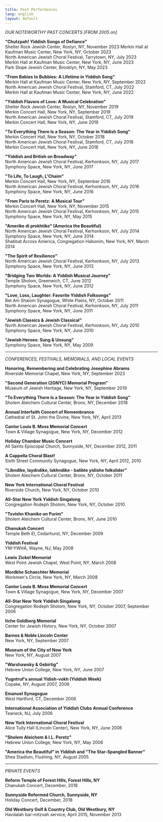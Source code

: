 ```yaml
---
title: Past Performances
lang: english
layout: default
---
```


*OUR NOTEWORTHY PAST CONCERTS [FROM 2005 on]*

**"Chutzpah! Yiddish Songs of Defiance"**  
	Shelter Rock Jewish Center, Roslyn, NY, November 2023
	Merkin Hall at Kaufman Music Center, New York, NY, October 2023  
	North American Jewish Choral Festival, Tarrytown, NY, July 2023  
	Merkin Hall at Kaufman Music Center, New York, NY, June 2023  
	Park Slope Jewish Center, Brooklyn, NY, May 2023

**"From Babies to Bubbies: A Lifetime in Yiddish Song"**    
	Merkin Hall at Kaufman Music Center, New York, NY, September 2022  
	North American Jewish Choral Festival, Stamford, CT, July 2022  
	Merkin Hall at Kaufman Music Center, New York, NY, June 2022

**"Yiddish Flavors of Love: A Musical Celebration"**  
	Shelter Rock Jewish Center, Roslyn, NY, November 2019  
	Merkin Concert Hall, New York, NY, September 2019  
	North American Jewish Choral Festival, Stamford, CT, July 2019  
	Merkin Concert Hall, New York, NY, June 2019

**"To Everything There Is a Season: The Year in Yiddish Song"**  
	Merkin Concert Hall, New York, NY, October 2018  
	North American Jewish Choral Festival, Stamford, CT, July 2018  
	Merkin Concert Hall, New York, NY, June 2018

**"Yiddish and British on Broadway"**  
	North American Jewish Choral Festival, Kerhonkson, NY, July 2017  
	Symphony Space, New York, NY, June 2017

**"To Life, To Laugh, L'Chaim"**  
	Merkin Concert Hall, New York, NY, September 2016  
	North American Jewish Choral Festival, Kerhonkson, NY, July 2016  
	Symphony Space, New York, NY, June 2016

**"From Paris to Peretz: A Musical Tour"**  
	Merkin Concert Hall, New York, NY, November 2015  
	North American Jewish Choral Festival, Kerhonkson, NY, July 2015  
	Symphony Space, New York, NY, May 2015

**"Amerike di prekhtike" (America the Beautiful)**  
	North American Jewish Choral Festival, Kerhonkson, NY, July 2014  
	Symphony Space, New York, NY, June 2014  
	Shabbat Across America, Congregation Habonim, New York, NY, March 2014

**"The Spirit of Resilience"**  
	North American Jewish Choral Festival, Kerhonkson, NY, July 2013  
	Symphony Space, New York, NY, June 2013

**"Bridging Two Worlds:  A Yiddish Musical Journey"**  
	Temple Sholom, Greenwich, CT, June 2012  
	Symphony Space, New York, NY, June 2012

**"Love, Loss, Laughter: Favorite Yiddish Folksongs"**  
	Bet Am Shalom Synagogue, White Plains, NY, October 2011  
	North American Jewish Choral Festival, Kerhonkson, NY, July 2011  
	Symphony Space, New York, NY, June 2011

**"Jewish Classics & Jewish Classical"**  
	North American Jewish Choral Festival, Kerhonkson, NY, July 2010  
	Symphony Space, New York, NY, June 2010

**"Jewish Heroes: Sung & Unsung"**  
	Symphony Space, New York, NY, May 2009  

_____

*CONFERENCES, FESTIVALS, MEMORIALS, AND LOCAL EVENTS*

**Honoring, Remembering and Celebrating Josephine Abrams**  
	Riverside Memorial Chapel, New York, NY, September 2023

**"Second Generation (2GNYC) Memorial Program"**  
	Museum of Jewish Heritage, New York, NY, September 2019

**"To Everything There Is a Season: The Year in Yiddish Song"**  
	Sholem Aleichem Cultural Center, Bronx, NY, December 2018

**Annual Interfaith Concert of Remembrance**  
	Cathedral of St. John the Divine, New York, NY, April 2013

**Cantor Louis B. Moss Memorial Concert**  
	Town & Village Synagogue, New York, NY, December 2012

**Holiday Chamber Music Concert**  
	All Saints Episcopal Church, Sunnyside, NY, December 2012, 2011

**A Cappella Choral Blast!**  
	Sixth Street Community Synagogue, New York, NY, April 2012, 2010

**"Libndike, laydndike, lakhndike - balibte yidishe folkslider"**  
	Sholem Aleichem Cultural Center, Bronx, NY, October 2011

**New York International Choral Festival**  
	Riverside Church, New York, NY, October 2010

**All-Star New York Yiddish Singalong**  
	Congregation Rodeph Sholom, New York, NY, October 2010

**"Tsvishn Khanike un Purim"**  
	Sholem Aleichem Cultural Center, Bronx, NY, June 2010

**Chanukah Concert**  
	Temple Beth El, Cedarhurst, NY, December 2009

**Yiddish Festival**  
	YM-YWHA, Wayne, NJ, May 2008

**Lewis Zickel Memorial**  
	West Point Jewish Chapel, West Point, NY, March 2008

**Mordkhe Schaechter Memorial**  
	Workmen's Circle, New York, NY, March 2008

**Cantor Louis B. Moss Memorial Concert**  
	Town & Village Synagogue, New York, NY, December 2007

**All-Star New York Yiddish Singalong**  
	Congregation Rodeph Sholom, New York, NY, October 2007, September 2006

**Itche Goldberg Memorial**  
	Center for Jewish History, New York, NY, October 2007

**Barnes & Noble Lincoln Center**  
	New York, NY, September 2007

**Museum of the City of New York**  
	New York, NY, August 2007
	
**"Warshawsky & Gebirtig"**  
	Hebrew Union College, New York, NY, June 2007	

**Yugntruf's annual Yidish-vokh (Yiddish Week)**  
	Copake, NY, August 2007, 2006

**Emanuel Synagogue**  
	West Hartford, CT, December 2006

**International Association of Yiddish Clubs Annual Conference**  
	Teaneck, NJ, July 2006

**New York International Choral Festival**  
	Alice Tully Hall (Lincoln Center), New York, NY, June 2006

**"Sholem Aleichem & I.L. Peretz"**  
	Hebrew Union College, New York, NY, May 2006

**"America the Beautiful" in Yiddish and "The Star-Spangled Banner"**  
	Shea Stadium, Flushing, NY, August 2005

_____

*PRIVATE EVENTS*

**Reform Temple of Forest Hills, Forest Hills, NY**  
	Chanukah Concert, December, 2018

**Sunnyside Reformed Church, Sunnyside, NY**  
	Holiday Concert, December, 2018

**Old Westbury Golf & Country Club, Old Westbury, NY**  
	Havdalah bar-mitzvah service, April 2015, November 2013  
